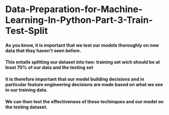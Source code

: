 # Data-Preparation-for-Machine-Learning-In-Python-Part-3-Train-Test-Split
#### As you know, it is important that we test our models thoroughly on new data that they haven't seen before. 
#### This entails splitting our dataset into two: training set wich should be at least 70% of our data and the testing set
#### It is therefore important that our model building decisions and in particular feature engineering decisions are made based on what we see in our training data.
#### We can then test the effectiveness of these techinques and our model on the testing dataset.
